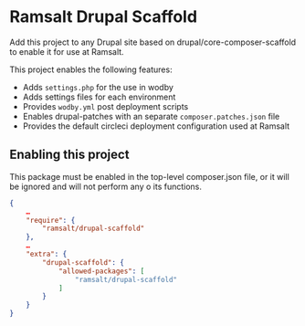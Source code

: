 # Ramsalt Drupal Scaffold

Add this project to any Drupal site based on drupal/core-composer-scaffold to enable it for use at Ramsalt.

This project enables the following features:

* Adds `settings.php` for the use in wodby
* Adds settings files for each environment
* Provides `wodby.yml` post deployment scripts
* Enables drupal-patches with an separate `composer.patches.json` file
* Provides the default circleci deployment configuration used at Ramsalt


## Enabling this project

This package must be enabled in the top-level composer.json file, or it will be ignored and will not perform any o
its functions.


```json
{
    …
    "require": {
        "ramsalt/drupal-scaffold"
    },
    …
    "extra": {
        "drupal-scaffold": {
            "allowed-packages": [
                "ramsalt/drupal-scaffold"
            ]
        }
    }
}
```